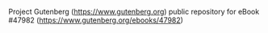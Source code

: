 Project Gutenberg (https://www.gutenberg.org) public repository for eBook #47982 (https://www.gutenberg.org/ebooks/47982)
